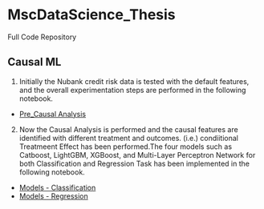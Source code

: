 # MscDataScience_Thesis
Full Code Repository

## Causal ML
1. Initially the Nubank credit risk data is tested with the default features, and the overall experimentation steps are performed in the following notebook.
- [Pre_Causal Analysis](https://github.com/sarusaruja/MscDataScience_Thesis/blob/main/Pre_Causal_Model_1.ipynb)
2. Now the Causal Analysis is performed and the causal features are identified with different treatment and outcomes. (i.e.) condiitional Treatmeent Effect has been performed.The four models such as Catboost, LightGBM, XGBoost, and Multi-Layer Perceptron Network for both Classification and Regression Task has been implemented in the following notebook.
- [Models - Classification](https://github.com/sarusaruja/MscDataScience_Thesis/blob/main/Model_2_3.ipynb)
- [Models - Regression](https://github.com/sarusaruja/MscDataScience_Thesis/blob/main/Model_4.ipynb)
